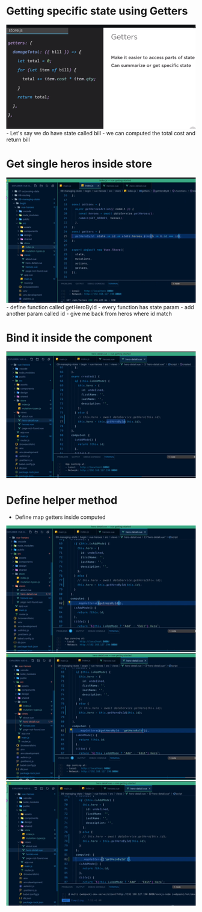 # Getting specific state using Getters #
<img src="img/img1.PNG">
- Let's say we do have state called bill
- we can computed the total cost and return bill

# Get single heros inside store #
<img src="img/img2.PNG">
- define function called getHeroById
- every function has state param
- add another param called id
- give me back from heros where id match 

# Bind it inside the component #
<img src="img/img3.PNG">

# Define helper method #
- Define map getters inside computed
<img src="img/img4.PNG">
<img src="img/img5.PNG">
<img src="img/img6.PNG">


